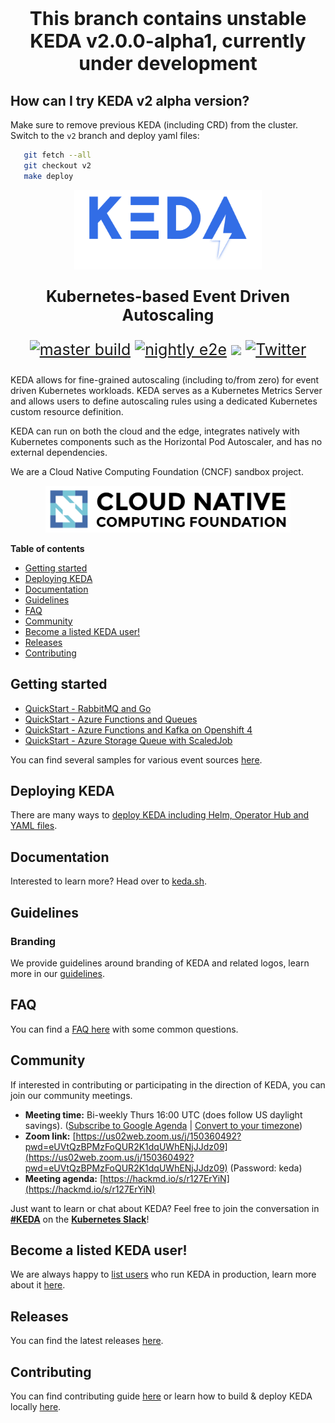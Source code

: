 <p style="font-size: 30px" align="center"><b>This branch contains unstable KEDA v2.0.0-alpha1, currently under development</b></p>

## How can I try KEDA v2 alpha version?
Make sure to remove previous KEDA (including CRD) from the cluster. Switch to the `v2` branch and deploy yaml files:
```bash
   git fetch --all
   git checkout v2
   make deploy
```


<p align="center"><img src="images/logos/keda-word-colour.png" width="300"/></p>
<p style="font-size: 25px" align="center"><b>Kubernetes-based Event Driven Autoscaling</b></p>
<p style="font-size: 25px" align="center">
<a href="https://github.com/kedacore/keda/actions"><img src="https://github.com/kedacore/keda/workflows/master%20build/badge.svg" alt="master build"></a>
<a href="https://github.com/kedacore/keda/actions"><img src="https://github.com/kedacore/keda/workflows/nightly%20e2e%20test/badge.svg" alt="nightly e2e"></a>
<a href="https://bestpractices.coreinfrastructure.org/projects/3791"><img src="https://bestpractices.coreinfrastructure.org/projects/3791/badge"></a>
<a href="https://twitter.com/kedaorg"><img src="https://img.shields.io/twitter/follow/kedaorg?style=social" alt="Twitter"></a></p>

KEDA allows for fine-grained autoscaling (including to/from zero) for event driven Kubernetes workloads. KEDA serves
as a Kubernetes Metrics Server and allows users to define autoscaling rules using a dedicated Kubernetes custom
resource definition.

KEDA can run on both the cloud and the edge, integrates natively with Kubernetes components such as the Horizontal
Pod Autoscaler, and has no external dependencies.

We are a Cloud Native Computing Foundation (CNCF) sandbox project.
<p align="center"><img src="https://raw.githubusercontent.com/kedacore/keda/master/images/logo-cncf.svg" height="75px"></p>

<!-- START doctoc generated TOC please keep comment here to allow auto update -->
<!-- DON'T EDIT THIS SECTION, INSTEAD RE-RUN doctoc TO UPDATE -->
**Table of contents**

- [Getting started](#getting-started)
- [Deploying KEDA](#deploying-keda)
- [Documentation](#documentation)
- [Guidelines](#guidelines)
- [FAQ](#faq)
- [Community](#community)
- [Become a listed KEDA user!](#become-a-listed-keda-user)
- [Releases](#releases)
- [Contributing](#contributing)

<!-- END doctoc generated TOC please keep comment here to allow auto update -->

## Getting started

* [QuickStart - RabbitMQ and Go](https://github.com/kedacore/sample-go-rabbitmq)
* [QuickStart - Azure Functions and Queues](https://github.com/kedacore/sample-hello-world-azure-functions)
* [QuickStart - Azure Functions and Kafka on Openshift 4](https://github.com/kedacore/sample-azure-functions-on-ocp4)
* [QuickStart - Azure Storage Queue with ScaledJob](https://github.com/kedacore/sample-go-storage-queue)

You can find several samples for various event sources [here](https://github.com/kedacore/samples).

## Deploying KEDA

There are many ways to [deploy KEDA including Helm, Operator Hub and YAML files](https://keda.sh/docs/latest/deploy/).

## Documentation

Interested to learn more? Head over to [keda.sh](https://keda.sh).

## Guidelines

### Branding

We provide guidelines around branding of KEDA and related logos, learn more in our [guidelines](./BRANDING.md).

## FAQ

You can find a [FAQ here](https://keda.sh/docs/latest/faq/) with some common questions.

## Community

If interested in contributing or participating in the direction of KEDA, you can join our community meetings.

* **Meeting time:** Bi-weekly Thurs 16:00 UTC (does follow US daylight savings).
([Subscribe to Google Agenda](https://calendar.google.com/calendar?cid=bjE0bjJtNWM0MHVmam1ob2ExcTgwdXVkOThAZ3JvdXAuY2FsZW5kYXIuZ29vZ2xlLmNvbQ) |
 [Convert to your timezone](https://www.thetimezoneconverter.com/?t=04%3A00%20pm&tz=UTC))
* **Zoom link:** [https://us02web.zoom.us/j/150360492?pwd=eUVtQzBPMzFoQUR2K1dqUWhENjJJdz09](https://us02web.zoom.us/j/150360492?pwd=eUVtQzBPMzFoQUR2K1dqUWhENjJJdz09)  (Password: keda)
* **Meeting agenda:** [https://hackmd.io/s/r127ErYiN](https://hackmd.io/s/r127ErYiN)

Just want to learn or chat about KEDA? Feel free to join the conversation in
**[#KEDA](https://kubernetes.slack.com/messages/CKZJ36A5D)** on the **[Kubernetes Slack](https://slack.k8s.io/)**!

## Become a listed KEDA user!

We are always happy to [list users](https://keda.sh/community/#users) who run KEDA in production, learn more about it [here](./README.md#become-a-listed-keda-user).

## Releases

You can find the latest releases [here](https://github.com/kedacore/keda/releases).

## Contributing

You can find contributing guide [here](./CONTRIBUTING.md) or learn how to build & deploy KEDA locally [here](./BUILD.md).
